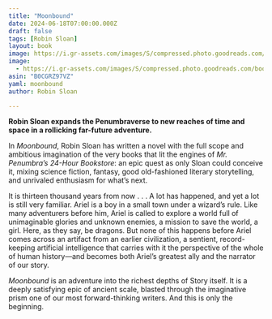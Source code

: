 ```yaml
---
title: "Moonbound"
date: 2024-06-18T07:00:00.000Z
draft: false
tags: [Robin Sloan]
layout: book
image: https://i.gr-assets.com/images/S/compressed.photo.goodreads.com/books/1705515756l/198112041._SX98_.jpg
image: 
  - https://i.gr-assets.com/images/S/compressed.photo.goodreads.com/books/1705515756l/198112041._SX98_.jpg
asin: "B0CGRZ97VZ"
yaml: moonbound
author: Robin Sloan

---
```


**Robin Sloan expands the Penumbraverse to new reaches of time and space in a rollicking far-future adventure.**  
  
In *Moonbound*, Robin Sloan has written a novel with the full scope and ambitious imagination of the very books that lit the engines of *Mr. Penumbra’s 24-Hour Bookstore*: an epic quest as only Sloan could conceive it, mixing science fiction, fantasy, good old-fashioned literary storytelling, and unrivaled enthusiasm for what’s next.  
  
It is thirteen thousand years from now . . . A lot has happened, and yet a lot is still very familiar. Ariel is a boy in a small town under a wizard’s rule. Like many adventurers before him, Ariel is called to explore a world full of unimaginable glories and unknown enemies, a mission to save the world, a girl. Here, as they say, be dragons. But none of this happens before Ariel comes across an artifact from an earlier civilization, a sentient, record-keeping artificial intelligence that carries with it the perspective of the whole of human history―and becomes both Ariel’s greatest ally and the narrator of our story.  
  
*Moonbound* is an adventure into the richest depths of Story itself. It is a deeply satisfying epic of ancient scale, blasted through the imaginative prism one of our most forward-thinking writers. And this is only the beginning.